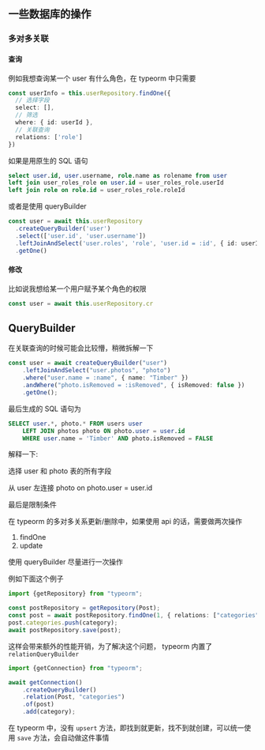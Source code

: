 ## 一些数据库的操作

### 多对多关联

#### 查询

例如我想查询某一个 user 有什么角色，在 typeorm 中只需要

```typescript
const userInfo = this.userRepository.findOne({
  // 选择字段
  select: [],
  // 筛选
  where: { id: userId },
  // 关联查询
  relations: ['role']
})
```

如果是用原生的 SQL 语句

```sql
select user.id, user.username, role.name as rolename from user 
left join user_roles_role on user.id = user_roles_role.userId 
left join role on role.id = user_roles_role.roleId 
```

或者是使用 queryBuilder

```typescript
const user = await this.userRepository
  .createQueryBuilder('user')
  .select(['user.id', 'user.username'])
  .leftJoinAndSelect('user.roles', 'role', 'user.id = :id', { id: userId })
  .getOne()
```

#### 修改

比如说我想给某一个用户赋予某个角色的权限

```typescript
const user = await this.userRepository.cr
```


## QueryBuilder

在关联查询的时候可能会比较懵，稍微拆解一下

```typescript
const user = await createQueryBuilder("user")
    .leftJoinAndSelect("user.photos", "photo")
    .where("user.name = :name", { name: "Timber" })
    .andWhere("photo.isRemoved = :isRemoved", { isRemoved: false })
    .getOne();
```

最后生成的 SQL 语句为

```sql
SELECT user.*, photo.* FROM users user
    LEFT JOIN photos photo ON photo.user = user.id
    WHERE user.name = 'Timber' AND photo.isRemoved = FALSE
```

解释一下:

选择 user 和 photo 表的所有字段

从 user 左连接 photo on photo.user = user.id

最后是限制条件

在 typeorm 的多对多关系更新/删除中，如果使用 api 的话，需要做两次操作

1. findOne
2. update

使用 queryBuilder 尽量进行一次操作

例如下面这个例子

```typescript
import {getRepository} from "typeorm";

const postRepository = getRepository(Post);
const post = await postRepository.findOne(1, { relations: ["categories"] });
post.categories.push(category);
await postRepository.save(post);
```

这样会带来额外的性能开销，为了解决这个问题， typeorm 内置了 `relationQueryBuilder`

```typescript
import {getConnection} from "typeorm";

await getConnection()
    .createQueryBuilder()
    .relation(Post, "categories")
    .of(post)
    .add(category);
```



在 typeorm 中，没有 `upsert` 方法，即找到就更新，找不到就创建，可以统一使用 `save` 方法，会自动做这件事情

